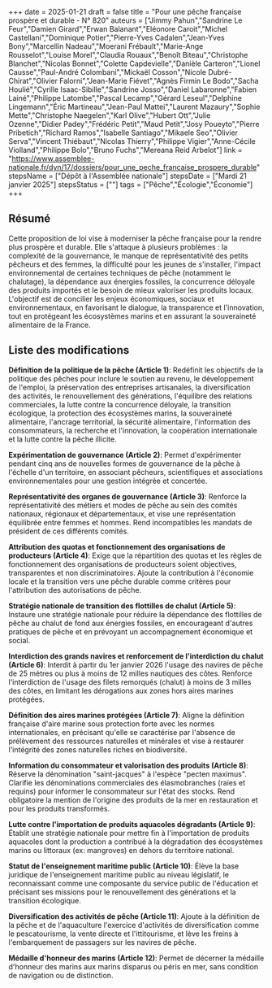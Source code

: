 +++
date = 2025-01-21
draft = false
title = "Pour une pêche française prospère et durable - N° 820"
auteurs = ["Jimmy Pahun","Sandrine Le Feur","Damien Girard","Erwan Balanant","Eléonore Caroit","Michel Castellani","Dominique Potier","Pierre-Yves Cadalen","Jean-Yves Bony","Marcellin Nadeau","Moerani Frébault","Marie-Ange Rousselot","Louise Morel","Claudia Rouaux","Benoît Biteau","Christophe Blanchet","Nicolas Bonnet","Colette Capdevielle","Danièle Carteron","Lionel Causse","Paul-André Colombani","Mickaël Cosson","Nicole Dubré-Chirat","Olivier Falorni","Jean-Marie Fiévet","Agnès Firmin Le Bodo","Sacha Houlié","Cyrille Isaac-Sibille","Sandrine Josso","Daniel Labaronne","Fabien Lainé","Philippe Latombe","Pascal Lecamp","Gérard Leseul","Delphine Lingemann","Éric Martineau","Jean-Paul Mattei","Laurent Mazaury","Sophie Mette","Christophe Naegelen","Karl Olive","Hubert Ott","Julie Ozenne","Didier Padey","Frédéric Petit","Maud Petit","Josy Poueyto","Pierre Pribetich","Richard Ramos","Isabelle Santiago","Mikaele Seo","Olivier Serva","Vincent Thiébaut","Nicolas Thierry","Philippe Vigier","Anne-Cécile Violland","Philippe Bolo","Bruno Fuchs","Mereana Reid Arbelot"]
link = "https://www.assemblee-nationale.fr/dyn/17/dossiers/pour_une_peche_francaise_prospere_durable"
stepsName = ["Dépôt à l'Assemblée nationale"]
stepsDate = ["Mardi 21 janvier 2025"]
stepsStatus = [""]
tags = ["Pêche","Écologie","Économie"]
+++

## Résumé

Cette proposition de loi vise à moderniser la pêche française pour la rendre plus prospère et durable. Elle s'attaque à plusieurs problèmes : la complexité de la gouvernance, le manque de représentativité des petits pêcheurs et des femmes, la difficulté pour les jeunes de s'installer, l'impact environnemental de certaines techniques de pêche (notamment le chalutage), la dépendance aux énergies fossiles, la concurrence déloyale des produits importés et le besoin de mieux valoriser les produits locaux. L'objectif est de concilier les enjeux économiques, sociaux et environnementaux, en favorisant le dialogue, la transparence et l'innovation, tout en protégeant les écosystèmes marins et en assurant la souveraineté alimentaire de la France.

## Liste des modifications

**Définition de la politique de la pêche (Article 1)**: Redéfinit les objectifs de la politique des pêches pour inclure le soutien au revenu, le développement de l'emploi, la préservation des entreprises artisanales, la diversification des activités, le renouvellement des générations, l'équilibre des relations commerciales, la lutte contre la concurrence déloyale, la transition écologique, la protection des écosystèmes marins, la souveraineté alimentaire, l'ancrage territorial, la sécurité alimentaire, l'information des consommateurs, la recherche et l'innovation, la coopération internationale et la lutte contre la pêche illicite.

**Expérimentation de gouvernance (Article 2)**: Permet d'expérimenter pendant cinq ans de nouvelles formes de gouvernance de la pêche à l'échelle d'un territoire, en associant pêcheurs, scientifiques et associations environnementales pour une gestion intégrée et concertée.

**Représentativité des organes de gouvernance (Article 3)**: Renforce la représentativité des métiers et modes de pêche au sein des comités nationaux, régionaux et départementaux, et vise une représentation équilibrée entre femmes et hommes. Rend incompatibles les mandats de président de ces différents comités.

**Attribution des quotas et fonctionnement des organisations de producteurs (Article 4)**: Exige que la répartition des quotas et les règles de fonctionnement des organisations de producteurs soient objectives, transparentes et non discriminatoires. Ajoute la contribution à l'économie locale et la transition vers une pêche durable comme critères pour l'attribution des autorisations de pêche.

**Stratégie nationale de transition des flottilles de chalut (Article 5)**: Instaure une stratégie nationale pour réduire la dépendance des flottilles de pêche au chalut de fond aux énergies fossiles, en encourageant d'autres pratiques de pêche et en prévoyant un accompagnement économique et social.

**Interdiction des grands navires et renforcement de l'interdiction du chalut (Article 6)**: Interdit à partir du 1er janvier 2026 l'usage des navires de pêche de 25 mètres ou plus à moins de 12 milles nautiques des côtes. Renforce l'interdiction de l'usage des filets remorqués (chalut) à moins de 3 milles des côtes, en limitant les dérogations aux zones hors aires marines protégées.

**Définition des aires marines protégées (Article 7)**: Aligne la définition française d'aire marine sous protection forte avec les normes internationales, en précisant qu'elle se caractérise par l'absence de prélèvement des ressources naturelles et minérales et vise à restaurer l'intégrité des zones naturelles riches en biodiversité.

**Information du consommateur et valorisation des produits (Article 8)**: Réserve la dénomination "saint-jacques" à l'espèce "pecten maximus". Clarifie les dénominations commerciales des élasmobranches (raies et requins) pour informer le consommateur sur l'état des stocks. Rend obligatoire la mention de l'origine des produits de la mer en restauration et pour les produits transformés.

**Lutte contre l'importation de produits aquacoles dégradants (Article 9)**: Établit une stratégie nationale pour mettre fin à l'importation de produits aquacoles dont la production a contribué à la dégradation des écosystèmes marins ou littoraux (ex: mangroves) en dehors du territoire national.

**Statut de l'enseignement maritime public (Article 10)**: Élève la base juridique de l'enseignement maritime public au niveau législatif, le reconnaissant comme une composante du service public de l'éducation et précisant ses missions pour le renouvellement des générations et la transition écologique.

**Diversification des activités de pêche (Article 11)**: Ajoute à la définition de la pêche et de l'aquaculture l'exercice d'activités de diversification comme le pescatourisme, la vente directe et l'ittitourisme, et lève les freins à l'embarquement de passagers sur les navires de pêche.

**Médaille d'honneur des marins (Article 12)**: Permet de décerner la médaille d'honneur des marins aux marins disparus ou péris en mer, sans condition de navigation ou de distinction.
